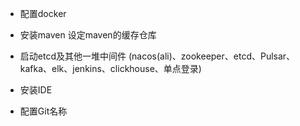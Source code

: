 - 配置docker

- 安装maven
    设定maven的缓存仓库

- 启动etcd及其他一堆中间件 (nacos(ali)、zookeeper、etcd、Pulsar、kafka、elk、jenkins、clickhouse、单点登录)

- 安装IDE

- 配置Git名称
